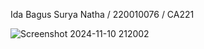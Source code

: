 Ida Bagus Surya Natha
/ 220010076
/ CA221


![Screenshot 2024-11-10 212002](https://github.com/user-attachments/assets/8532578a-feb5-40e3-b9ce-c8215f827032)





